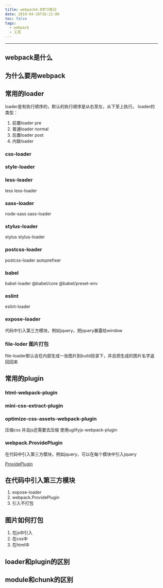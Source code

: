 ```yaml
---
title: webpack4.0学习笔记
date: 2019-04-26T16:21:00
toc: false
tags: 
  - webpack
  - 工具
---
```


----

## webpack是什么

## 为什么要用webpack

## 常用的loader
loader是有执行顺序的，默认的执行顺序是从右至左，从下至上执行。
loader的类型：

1. 前置loader pre
2. 普通loader normal
3. 后置loader post
4. 内联loader

### css-loader

### style-loader

### less-loader

less less-loader

### sass-loader

node-sass sass-loader

### stylus-loader

stylus stylus-loader

### postcss-loader

postcss-loader autoprefixer

### babel

babel-loader @babel/core @babel/preset-env

### eslint

eslint-loader 

### expose-loader

代码中引入第三方模块，例如jquery，把jquery暴露给window

### file-loder 图片打包

file-loader默认会在内部生成一张图片到build目录下，并且把生成的图片名字返回回来

## 常用的plugin

### html-webpack-plugin

### mini-css-extract-plugin

### optimize-css-assets-webpack-plugin

压缩css 并且js还需要去压缩 使用uglifyjs-webpack-plugin

### webpack.ProvidePlugin 

在代码中引入第三方模块，例如jquery，可以在每个模块中引入jquery

[ProvidePlugin](https://webpack.docschina.org/plugins/provide-plugin/)

## 在代码中引入第三方模块

1. expose-loader
2. webpack.ProvidePlugin
3. 引入不打包 

## 图片如何打包

1. 在js中引入
2. 在css中
3. 在html中

## loader和plugin的区别

## module和chunk的区别